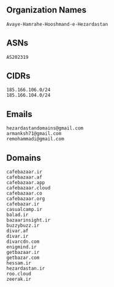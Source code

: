 ## Organization Names
```
Avaye-Hamrahe-Hooshmand-e-Hezardastan
```

## ASNs
```
AS202319
```

## CIDRs
```
185.166.106.0/24
185.166.104.0/24
```

## Emails
```
hezardastandomains@gmail.com
armanksh71@gmail.com
remohammadi@gmail.com
```	

## Domains
```
cafebazaar.ir
cafebazaar.af
cafebazaar.app
cafebazaar.cloud
cafebazaar.co
cafebazaar.org
cafebazar.ir
casualcamp.ir
balad.ir
bazaarinsight.ir
buzzybuzz.ir
divar.af
divar.ir
divarcdn.com
enigmind.ir
getbazaar.ir
getbazar.com
hessam.ir
hezardastan.ir
roo.cloud
zeerak.ir
```
